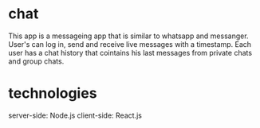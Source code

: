 # chat

This app is a messageing app that is similar to whatsapp and messanger. User's can log in, send and receive live messages with a timestamp. Each user has a chat history that cointains his last messages from private chats and group chats.

# technologies

server-side: Node.js
client-side: React.js
